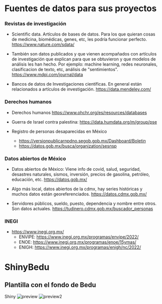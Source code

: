 # Fuentes de datos para sus proyectos

### Revistas de investigación

- Scientific data. Artículos de bases de datos. Para los que quieran cosas de medicina, biomédicas, genes, etc, les podría funcionar perfecto. 
  https://www.nature.com/sdata/
  
- También son datos publicados y que vienen acompañados con artículos de investigación que explican para que se obtuvieron y que modelos de análisis les han hecho.
  Por ejemplo: machine learning, redes neuronales, clasificacion de texto, etc, análisis de "sentimientos".
  https://www.mdpi.com/journal/data

- Bancos de datos de Investigaciones científicas. En general están relacionados a artículos de investigación. 
  https://data.mendeley.com/
  
### Derechos humanos

- Derechos humanos 
  https://www.ohchr.org/es/resources/databases
  
- Guerra de Israel contra palestina:
  https://data.humdata.org/m/group/pse

- Registro de personas desaparecidas en México
  - https://versionpublicarnpdno.segob.gob.mx/Dashboard/Boletin
  - https://datos.gob.mx/busca/organization/sesnsp

### Datos abiertos de México

- Datos abiertos de México:
  Viene info de covid, salud, seguridad, desastres naturales, sismos, inversión, precios de gasolina, petróleo, educación, etc. 
  https://datos.gob.mx/

- Algo más local, datos abiertos de la cdmx, hay series históricas y muchos datos están georeferenciados. 
  https://datos.cdmx.gob.mx/

- Servidores públicos, sueldo, puesto, dependencia y nombre entre otros. Son datos actuales.
  https://tudinero.cdmx.gob.mx/buscador_personas

### INEGI

- https://www.inegi.org.mx/
  - ENVIPE: https://www.inegi.org.mx/programas/envipe/2022/
  - ENOE:   https://www.inegi.org.mx/programas/enoe/15ymas/
  - ENIGH:  https://www.inegi.org.mx/programas/enigh/nc/2022/

# ShinyBedu

## Plantilla con el fondo de Bedu


Shiny
![preview](https://github.com/caballeroarturo/ShinyBedu/assets/37312847/67930a5f-e70f-43e2-b423-4d23a183e12c)
![preview2](https://github.com/caballeroarturo/ShinyBedu/assets/37312847/03dc2abf-0865-4f00-914b-ecc64a15a587)

